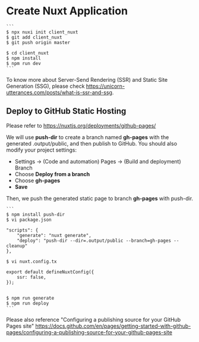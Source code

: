 Create Nuxt Application
=======================

	```
	$ npx nuxi init client_nuxt
	$ git add client_nuxt
	$ git push origin master

	$ cd client_nuxt
	$ npm install
	$ npm run dev
	```

To know more about Server-Send Rendering (SSR) and Static Site Generation (SSG), please check https://unicorn-utterances.com/posts/what-is-ssr-and-ssg.

Deploy to GitHub Static Hosting
-------------------------------

Please refer to https://nuxtjs.org/deployments/github-pages/

We will use **push-dir** to create a branch named **gh-pages** with the generated .output/public, and then publish to GitHub. You should also modify your project settings:

- Settings -> (Code and automation) Pages -> (Build and deployment) Branch
- Choose **Deploy from a branch**
- Choose **gh-pages**
- **Save**

Then, we push the generated static page to branch **gh-pages** with push-dir.

	```
	$ npm install push-dir
	$ vi package.json

	"scripts": {
		"generate": "nuxt generate",
		"deploy": "push-dir --dir=.output/public --branch=gh-pages --cleanup"
	},

	$ vi nuxt.config.tx

	export default defineNuxtConfig({
		ssr: false,
	});


	$ npm run generate
	$ npm run deploy
	```

Please also reference "Configuring a publishing source for your GitHub Pages site" https://docs.github.com/en/pages/getting-started-with-github-pages/configuring-a-publishing-source-for-your-github-pages-site